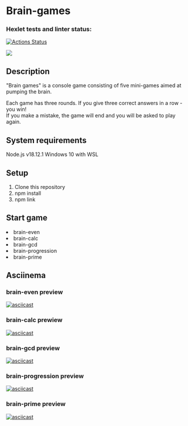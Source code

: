 <h1>Brain-games</h1>

### Hexlet tests and linter status:

[![Actions Status](https://github.com/Savelyii/frontend-project-44/workflows/hexlet-check/badge.svg)](https://github.com/Savelyii/frontend-project-44/actions)

<a href="https://codeclimate.com/github/Savelyii/frontend-project-44/maintainability"><img src="https://api.codeclimate.com/v1/badges/e58d0f3d88c77708c7a5/maintainability" /></a>

<h2>Description</h2>
"Brain games" is a console game consisting of five mini-games aimed at pumping the brain.

Each game has three rounds. If you give three correct answers in a row - you win!  
If you make a mistake, the game will end and you will be asked to play again.

<h2>System requirements</h2>
Node.js v18.12.1
Windows 10 with WSL

<h2>Setup</h2>

1. Сlone this repository
2. npm install
3. npm link

<h2>Start game</h2>
<li>brain-even</li>
<li>brain-calc</li>
<li>brain-gcd</li>
<li>brain-progression</li>
<li>brain-prime</li>

<h2>Asciinema</h2>

<h3>brain-even preview</h3>

[![asciicast](https://asciinema.org/a/mUDj6S6oKKu4ZW7b4otn4hBAT.svg)](https://asciinema.org/a/mUDj6S6oKKu4ZW7b4otn4hBAT)

<h3>brain-calc prewiew</h3>

[![asciicast](https://asciinema.org/a/bJeLXuo1ZRYeYvgD3GehJcWuy.svg)](https://asciinema.org/a/bJeLXuo1ZRYeYvgD3GehJcWuy)

<h3>brain-gcd preview</h3>

[![asciicast](https://asciinema.org/a/F3OQSOXBAUTTywTJJEx6ErarI.svg)](https://asciinema.org/a/F3OQSOXBAUTTywTJJEx6ErarI)

<h3>brain-progression preview</h3>

[![asciicast](https://asciinema.org/a/doZAxdAj2S3oKaRCcJD79tUDw.svg)](https://asciinema.org/a/doZAxdAj2S3oKaRCcJD79tUDw)

<h3>brain-prime preview</h3>

[![asciicast](https://asciinema.org/a/iAsdBmHszRvPqawEl2AVhhjZZ.svg)](https://asciinema.org/a/iAsdBmHszRvPqawEl2AVhhjZZ)
